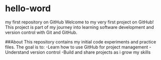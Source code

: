 # hello-word
my first repository on GitHub
Welcome to my very first project on GitHub!
This project is part of my journey into learning software development and version control with Git and GitHub.

##About
This repository contains my initial code experiments and practice files.
The goal is to:
-Learn how to use GitHub for project management
-Understand version control
-Build and share projects as i grow my skills
